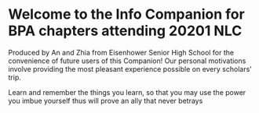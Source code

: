 # Welcome to the Info Companion for BPA chapters attending 20201 NLC

  Produced by An and Zhia from Eisenhower Senior High School for the convenience of future users of this Companion!
  Our personal motivations involve providing the most pleasant experience possible on every scholars' trip.
  
Learn and remember the things you learn, 
so that you may use the power you imbue yourself thus 
will prove an ally that never betrays
